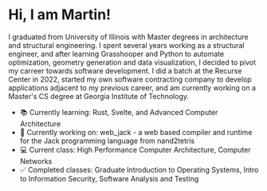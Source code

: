 # Hi, I am Martin!
I graduated from University of Illinois with Master degrees in architecture and structural engineering. I spent several years working as a structural engineer, and after learning Grasshooper and Python to automate optimization, geometry generation and data visualization, I decided to pivot my carreer towards software development. I did a batch at the Recurse Center in 2022, started my own software contracting company to develop applications adjacent to my previous career, and am currently working on a Master's CS degree at Georgia Institute of Technology. 

- 📚 Currently learning: Rust, Svelte, and Advanced Computer Architecture
- 🔨 Currently working on: web_jack - a web based compiler and runtime for the Jack programming language from nand2tetris
- 💻 Current class: High Performance Computer Architecture, Computer Networks
- ✅ Completed classes: Graduate Introduction to Operating Systems, Intro to Information Security, Software Analysis and Testing
